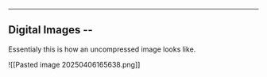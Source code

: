___

## Digital Images --
Essentialy this is how an uncompressed image looks like.

![[Pasted image 20250406165638.png]]